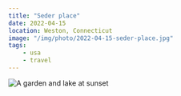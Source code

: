 ```yaml
---
title: "Seder place"
date: 2022-04-15
location: Weston, Connecticut
image: "/img/photo/2022-04-15-seder-place.jpg"
tags:
    - usa
    - travel
---
```


![A garden and lake at sunset](/img/photo/2022-04-15-seder-place.jpg)
